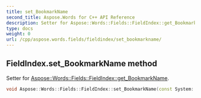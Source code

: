 ```yaml
---
title: set_BookmarkName
second_title: Aspose.Words for C++ API Reference
description: Setter for Aspose::Words::Fields::FieldIndex::get_BookmarkName. 
type: docs
weight: 0
url: /cpp/aspose.words.fields/fieldindex/set_bookmarkname/
---
```

## FieldIndex.set_BookmarkName method


Setter for [Aspose::Words::Fields::FieldIndex::get_BookmarkName](./get_bookmarkname/).

```cpp
void Aspose::Words::Fields::FieldIndex::set_BookmarkName(const System::String &value)
```

